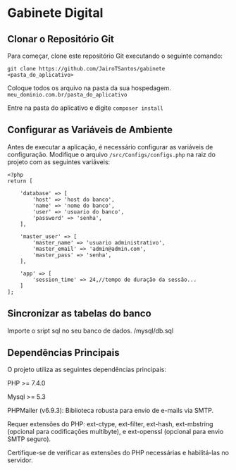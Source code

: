 # Gabinete Digital

## Clonar o Repositório Git

Para começar, clone este repositório Git executando o seguinte comando:

```
git clone https://github.com/JairoTSantos/gabinete <pasta_do_aplicativo>
```
Coloque todos os arquivo na pasta da sua hospedagem. `meu_dominio.com.br/pasta_do_aplicativo`

Entre na pasta do aplicativo e digite `composer install`

## Configurar as Variáveis de Ambiente

Antes de executar a aplicação, é necessário configurar as variáveis de configuração. Modifique o arquivo `/src/Configs/configs.php` na raiz do projeto com as seguintes variáveis:

```
<?php
return [

    'database' => [
        'host' => 'host do banco',
        'name' => 'nome do banco',
        'user' => 'usuario do banco',
        'password' => 'senha',
    ],

    'master_user' => [
        'master_name' => 'usuario administrativo',
        'master_email' => 'admin@admin.com',
        'master_pass' => 'senha',
    ],
    
    'app' => [
        'session_time' => 24,//tempo de duração da sessão...
    ]
];

```
## Sincronizar as tabelas do banco
Importe o sript sql no seu banco de dados. /mysql/db.sql

## Dependências Principais

O projeto utiliza as seguintes dependências principais:

PHP >= 7.4.0

Mysql >= 5.3

PHPMailer (v6.9.3): Biblioteca robusta para envio de e-mails via SMTP.

Requer extensões do PHP: ext-ctype, ext-filter, ext-hash, ext-mbstring (opcional para codificações multibyte), e ext-openssl (opcional para envio SMTP seguro).

Certifique-se de verificar as extensões do PHP necessárias e habilitá-las no servidor.